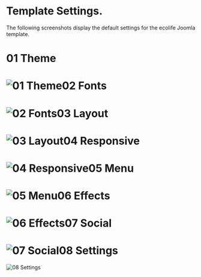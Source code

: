 Template Settings.
====

The following screenshots display the default settings for the ecolife Joomla template.

01 Theme
====

![01 Theme](http://localhost:8888/builder/joomla-template/data/ecolife/images/settings/01-Theme.jpeg)02 Fonts
====

![02 Fonts](http://localhost:8888/builder/joomla-template/data/ecolife/images/settings/02-Fonts.jpeg)03 Layout
====

![03 Layout](http://localhost:8888/builder/joomla-template/data/ecolife/images/settings/03-Layout.jpeg)04 Responsive
====

![04 Responsive](http://localhost:8888/builder/joomla-template/data/ecolife/images/settings/04-Responsive.jpeg)05 Menu
====

![05 Menu](http://localhost:8888/builder/joomla-template/data/ecolife/images/settings/05-Menu.jpeg)06 Effects
====

![06 Effects](http://localhost:8888/builder/joomla-template/data/ecolife/images/settings/06-Effects.jpeg)07 Social
====

![07 Social](http://localhost:8888/builder/joomla-template/data/ecolife/images/settings/07-Social.jpeg)08 Settings
====

![08 Settings](http://localhost:8888/builder/joomla-template/data/ecolife/images/settings/08-Settings.jpeg)